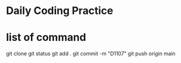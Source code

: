 # Daily Coding Practice

# list of command 
git clone <paste repo link here>
git status
git add .
git commit -m "D1107"
git push origin main
